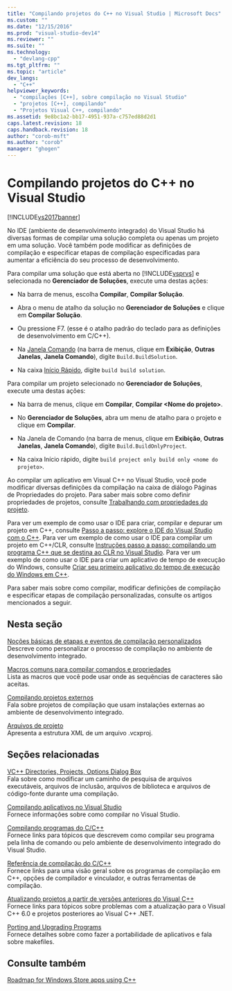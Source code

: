 ```yaml
---
title: "Compilando projetos do C++ no Visual Studio | Microsoft Docs"
ms.custom: ""
ms.date: "12/15/2016"
ms.prod: "visual-studio-dev14"
ms.reviewer: ""
ms.suite: ""
ms.technology: 
  - "devlang-cpp"
ms.tgt_pltfrm: ""
ms.topic: "article"
dev_langs: 
  - "C++"
helpviewer_keywords: 
  - "compilações [C++], sobre compilação no Visual Studio"
  - "projetos [C++], compilando"
  - "Projetos Visual C++, compilando"
ms.assetid: 9e8bc1a2-bb17-4951-937a-c757ed88d2d1
caps.latest.revision: 18
caps.handback.revision: 18
author: "corob-msft"
ms.author: "corob"
manager: "ghogen"
---
```

# Compilando projetos do C++ no Visual Studio
[!INCLUDE[vs2017banner](../assembler/inline/includes/vs2017banner.md)]

No IDE \(ambiente de desenvolvimento integrado\) do Visual Studio há diversas formas de compilar uma solução completa ou apenas um projeto em uma solução.  Você também pode modificar as definições de compilação e especificar etapas de compilação especificadas para aumentar a eficiência do seu processo de desenvolvimento.  
  
 Para compilar uma solução que está aberta no [!INCLUDE[vsprvs](../assembler/masm/includes/vsprvs_md.md)] e selecionada no **Gerenciador de Soluções**, execute uma destas ações:  
  
-   Na barra de menus, escolha **Compilar**, **Compilar Solução**.  
  
-   Abra o menu de atalho da solução no **Gerenciador de Soluções** e clique em **Compilar Solução**.  
  
-   Ou pressione F7.  \(esse é o atalho padrão do teclado para as definições de desenvolvimento em C\/C\+\+\).  
  
-   Na [Janela Comando](../Topic/Command%20Window.md) \(na barra de menus, clique em **Exibição**, **Outras Janelas**, **Janela Comando**\), digite `Build.BuildSolution`.  
  
-   Na caixa [Início Rápido](../Topic/Quick%20Launch,%20Environment,%20Options%20Dialog%20Box.md), digite `build build solution`.  
  
 Para compilar um projeto selecionado no **Gerenciador de Soluções**, execute uma destas ações:  
  
-   Na barra de menus, clique em **Compilar**, **Compilar \<Nome do projeto\>**.  
  
-   No **Gerenciador de Soluções**, abra um menu de atalho para o projeto e clique em **Compilar**.  
  
-   Na Janela de Comando \(na barra de menus, clique em **Exibição**, **Outras Janelas**, **Janela Comando**\), digite `Build.BuildOnlyProject`.  
  
-   Na caixa Início rápido, digite `build project only build only <nome do projeto>`.  
  
 Ao compilar um aplicativo em Visual C\+\+ no Visual Studio, você pode modificar diversas definições da compilação na caixa de diálogo Páginas de Propriedades do projeto.  Para saber mais sobre como definir propriedades de projetos, consulte [Trabalhando com propriedades do projeto](../ide/working-with-project-properties.md).  
  
 Para ver um exemplo de como usar o IDE para criar, compilar e depurar um projeto em C\+\+, consulte [Passo a passo: explore o IDE do Visual Studio com o C\+\+](../Topic/Getting%20Started%20with%20C++%20in%20Visual%20Studio.md).  Para ver um exemplo de como usar o IDE para compilar um projeto em C\+\+\/CLR, consulte [Instruções passo a passo: compilando um programa C\+\+ que se destina ao CLR no Visual Studio](../ide/walkthrough-compiling-a-cpp-program-that-targets-the-clr-in-visual-studio.md).  Para ver um exemplo de como usar o IDE para criar um aplicativo de tempo de execução do Windows, consulte [Criar seu primeiro aplicativo do tempo de execução do Windows em C\+\+](http://msdn.microsoft.com/library/windows/apps/hh974580.aspx).  
  
 Para saber mais sobre como compilar, modificar definições de compilação e especificar etapas de compilação personalizadas, consulte os artigos mencionados a seguir.  
  
## Nesta seção  
 [Noções básicas de etapas e eventos de compilação personalizados](../ide/understanding-custom-build-steps-and-build-events.md)  
 Descreve como personalizar o processo de compilação no ambiente de desenvolvimento integrado.  
  
 [Macros comuns para compilar comandos e propriedades](../ide/common-macros-for-build-commands-and-properties.md)  
 Lista as macros que você pode usar onde as sequências de caracteres são aceitas.  
  
 [Compilando projetos externos](../ide/building-external-projects.md)  
 Fala sobre projetos de compilação que usam instalações externas ao ambiente de desenvolvimento integrado.  
  
 [Arquivos de projeto](../ide/project-files.md)  
 Apresenta a estrutura XML de um arquivo .vcxproj.  
  
## Seções relacionadas  
 [VC\+\+ Directories, Projects, Options Dialog Box](http://msdn.microsoft.com/pt-br/e027448b-c811-4c3d-8531-4325ad3f6e02)  
 Fala sobre como modificar um caminho de pesquisa de arquivos executáveis, arquivos de inclusão, arquivos de biblioteca e arquivos de código\-fonte durante uma compilação.  
  
 [Compilando aplicativos no Visual Studio](../Topic/Compiling%20and%20Building%20in%20Visual%20Studio.md)  
 Fornece informações sobre como compilar no Visual Studio.  
  
 [Compilando programas do C\/C\+\+](../build/building-c-cpp-programs.md)  
 Fornece links para tópicos que descrevem como compilar seu programa pela linha de comando ou pelo ambiente de desenvolvimento integrado do Visual Studio.  
  
 [Referência de compilação do C\/C\+\+](../Topic/C-C++%20Building%20Reference.md)  
 Fornece links para uma visão geral sobre os programas de compilação em C\+\+, opções de compilador e vinculador, e outras ferramentas de compilação.  
  
 [Atualizando projetos a partir de versões anteriores do Visual C\+\+](../porting/upgrading-projects-from-earlier-versions-of-visual-cpp.md)  
 Fornece links para tópicos sobre problemas com a atualização para o Visual C\+\+ 6.0 e projetos posteriores ao Visual C\+\+ .NET.  
  
 [Porting and Upgrading Programs](http://msdn.microsoft.com/pt-br/c36c44b3-5a9b-4bb4-9b7a-469aa770ed00)  
 Fornece detalhes sobre como fazer a portabilidade de aplicativos e fala sobre makefiles.  
  
## Consulte também  
 [Roadmap for Windows Store apps using C\+\+](http://msdn.microsoft.com/pt-br/0b71e4a4-5d8a-4a20-b2ec-e40062675ec1)